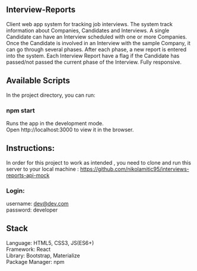 ## Interview-Reports

Client web app system for tracking job interviews. The system track information about Companies, Candidates and Interviews.
A single Candidate can have an Interview scheduled with one or more Companies. Once the Candidate is involved in an Interview with the sample Company, it can go through several phases. After each phase, a new report is entered into the system.
Each Interview Report have a flag if the Candidate has passed/not passed the current phase of the Interview. Fully responsive.

## Available Scripts

In the project directory, you can run: <br/>

### npm start

Runs the app in the development mode. <br/>
Open http://localhost:3000 to view it in the browser.

## Instructions:

In order for this project to work as intended , you need to clone and run this server to your local machine : https://github.com/nikolamitic95/interviews-reports-api-mock 

### Login: 
username: dev@dev.com <br />
password: developer

## Stack

Language: HTML5, CSS3, JS(ES6+) <br />
Framework: React <br />
Library: Bootstrap, Materialize <br />
Package Manager: npm
